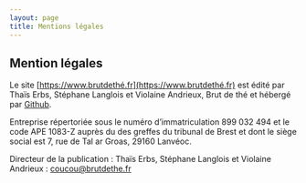 ```yaml
---
layout: page
title: Mentions légales
---
```


## Mention légales

Le site [https://www.brutdethé.fr](https://www.brutdethé.fr) est édité par Thaïs Erbs, Stéphane Langlois et Violaine Andrieux, Brut de thé et hébergé par [Github](https://github.com).

Entreprise répertoriée sous le numéro d’immatriculation 899 032 494 et le code APE 1083-Z auprès du des greffes du tribunal de Brest et dont le siège social est 7, rue de Tal ar Groas, 29160 Lanvéoc.

Directeur de la publication : Thaïs Erbs, Stéphane Langlois et Violaine Andrieux : coucou@brutdethe.fr
